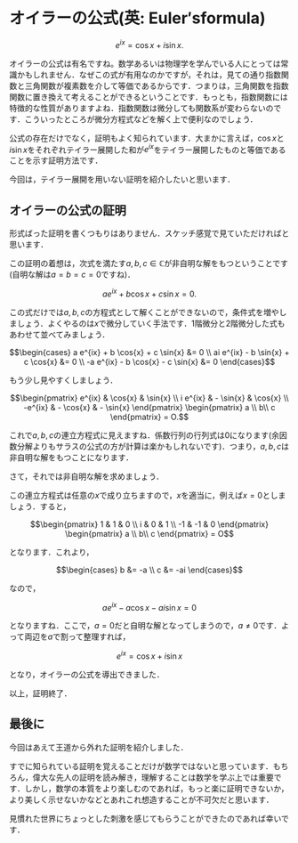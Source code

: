 # オイラーの公式(英: $`\mathrm{Euler's formula}`$)

```math
e^{ix} = \cos{x} + i \sin{x}.
```

オイラーの公式は有名ですね。数学あるいは物理学を学んでいる人にとっては常識かもしれません．なぜこの式が有用なのかですが，それは，見ての通り指数関数と三角関数が複素数を介して等価であるからです．つまりは，三角関数を指数関数に置き換えて考えることができるということです．もっとも，指数関数には特徴的な性質がありますよね．指数関数は微分しても関数系が変わらないのです．こういったところが微分方程式などを解く上で便利なのでしょう．

公式の存在だけでなく，証明もよく知られています．大まかに言えば，$`\cos{x}`$と$`i \sin{x}`$をそれぞれテイラー展開した和が$`e^{ix}`$をテイラー展開したものと等価であることを示す証明方法です．

今回は，テイラー展開を用いない証明を紹介したいと思います．

## オイラーの公式の証明

形式ばった証明を書くつもりはありません．スケッチ感覚で見ていただければと思います．

この証明の着想は，次式を満たす$`a,b,c \in \mathbb{C}`$が非自明な解をもつということです(自明な解は$`a=b=c=0`$ですね)．
```math
a e^{ix} + b \cos{x} + c \sin{x} = 0.
```
この式だけでは$`a,b,c`$の方程式として解くことができないので，条件式を増やしましょう．よくやるのは$`x`$で微分していく手法です．$`1`$階微分と$`2`$階微分した式もあわせて並べてみましょう．
```math
\begin{cases}
a e^{ix} + b \cos{x} + c \sin{x} &= 0 \\
ai e^{ix} - b \sin{x} + c \cos{x} &= 0 \\
-a e^{ix} - b \cos{x} - c \sin{x} &= 0
\end{cases}
```
もう少し見やすくしましょう．
```math
\begin{pmatrix}
e^{ix} & \cos{x} & \sin{x} \\
i e^{ix} & - \sin{x} & \cos{x} \\
-e^{ix} & - \cos{x} & - \sin{x}
\end{pmatrix}
\begin{pmatrix}
a \\
b\\
c
\end{pmatrix}
= O.
```
これで$`a,b,c`$の連立方程式に見えますね．係数行列の行列式は$`0`$になります(余因数分解よりもサラスの公式の方が計算は楽かもしれないです)．つまり，$`a,b,c`$は非自明な解をもつことになります．

さて，それでは非自明な解を求めましょう．

この連立方程式は任意の$`x`$で成り立ちますので，$`x`$を適当に，例えば$`x=0`$としましょう．すると，
```math
\begin{pmatrix}
1 & 1 & 0 \\
i & 0 & 1 \\
-1 & -1 & 0
\end{pmatrix}
\begin{pmatrix}
a \\
b\\
c
\end{pmatrix}
= O
```
となります．これより，
```math
\begin{cases}
b &= -a \\
c &= -ai
\end{cases}
```
なので，
```math
a e^{ix} - a \cos{x} - ai \sin{x} = 0
```
となりますね．ここで，$`a=0`$だと自明な解となってしまうので，$`a \neq 0`$です．よって両辺を$`a`$で割って整理すれば，
```math
e^{ix} = \cos{x} + i \sin{x}
```
となり，オイラーの公式を導出できました．

以上，証明終了．

## 最後に

今回はあえて王道から外れた証明を紹介しました．

すでに知られている証明を覚えることだけが数学ではないと思っています．もちろん，偉大な先人の証明を読み解き，理解することは数学を学ぶ上では重要です．しかし，数学の本質をより楽しむのであれば，もっと楽に証明できないか，より美しく示せないかなどとあれこれ想造することが不可欠だと思います．

見慣れた世界にちょっとした刺激を感じてもらうことができたのであれば幸いです．